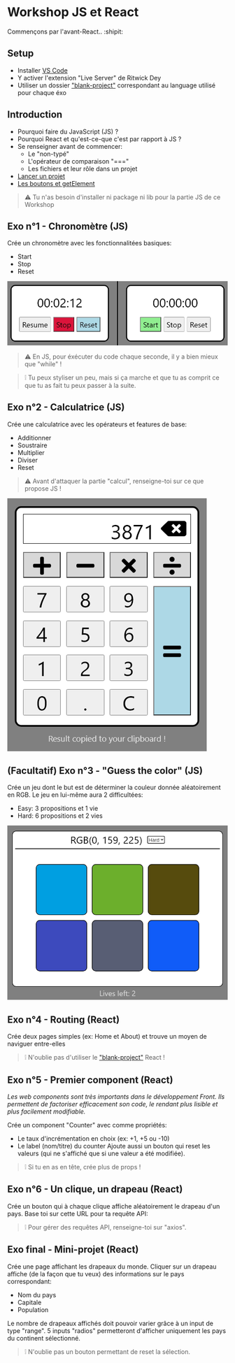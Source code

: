 # Workshop JS et React
Commençons par l'avant-React.. :shipit:

## Setup
- Installer [VS Code](https://code.visualstudio.com/download)
- Y activer l'extension "Live Server" de Ritwick Dey
- Utiliser un dossier ["blank-project"](./blank-project/) correspondant au language utilisé pour chaque éxo

## Introduction
- Pourquoi faire du JavaScript (JS) ?
- Pourquoi React et qu'est-ce-que c'est par rapport à JS ?
- Se renseigner avant de commencer:
  - Le "non-typé"
  - L'opérateur de comparaison "==="
  - Les fichiers et leur rôle dans un projet
- [Lancer un projet](https://streamable.com/83nsgw)
- [Les boutons et getElement](https://streamable.com/6goi9z)
>:warning: Tu n'as besoin d'installer ni package ni lib pour la partie JS de ce Workshop

## Exo n°1 - Chronomètre (JS)
Crée un chronomètre avec les fonctionnalitées basiques:
- Start
- Stop
- Reset

![exo-1](./assets/exo1.png)
>:warning: En JS, pour éxécuter du code chaque seconde, il y a bien mieux que "while" !

>:grey_exclamation:	Tu peux styliser un peu, mais si ça marche et que tu as comprit ce que tu as fait tu peux passer à la suite.

## Exo n°2 - Calculatrice (JS)
Crée une calculatrice avec les opérateurs et features de base:
- Additionner
- Soustraire
- Multiplier
- Diviser
- Reset

>:warning: Avant d'attaquer la partie "calcul", renseigne-toi sur ce que propose JS !

![exo-2](./assets/exo2.png)

## (Facultatif) Exo n°3 - "Guess the color" (JS)
Crée un jeu dont le but est de déterminer la couleur donnée aléatoirement en RGB.
Le jeu en lui-même aura 2 difficultées:
- Easy: 3 propositions et 1 vie
- Hard: 6 propositions et 2 vies

![exo-3](./assets/exo3.png)

## Exo n°4 - Routing (React)
Crée deux pages simples (ex: Home et About) et trouve un moyen de naviguer entre-elles

>:grey_exclamation:	N'oublie pas d'utiliser le ["blank-project"](./blank-project/) React !

## Exo n°5 - Premier component (React)
_Les web components sont très importants dans le développement Front. Ils permettent de factoriser efficacement son code, le rendant plus lisible et plus facilement modifiable._

Crée un component "Counter" avec comme propriétés:
- Le taux d'incrémentation en choix (ex: +1, +5 ou -10)
- Le label (nom/titre) du counter
Ajoute aussi un bouton qui reset les valeurs (qui ne s'affiché que si une valeur a été modifiée).
>:grey_exclamation:	Si tu en as en tête, crée plus de props !

## Exo n°6 - Un clique, un drapeau (React)
Crée un bouton qui à chaque clique affiche aléatoirement le drapeau d'un pays. Base toi sur cette URL pour ta requête API: 

>:grey_exclamation:	Pour gérer des requêtes API, renseigne-toi sur "axios".

## Exo final - Mini-projet (React)
Crée une page affichant les drapeaux du monde. Cliquer sur un drapeau affiche (de la façon que tu veux) des informations sur le pays correspondant:
- Nom du pays
- Capitale
- Population

Le nombre de drapeaux affichés doit pouvoir varier grâce à un input de type "range".
5 inputs "radios" permetteront d'afficher uniquement les pays du continent sélectionné.

>:grey_exclamation:	N'oublie pas un bouton permettant de reset la sélection.
